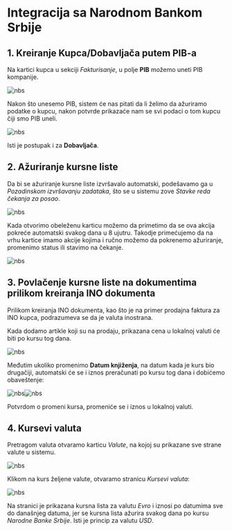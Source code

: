 # Integracija sa Narodnom Bankom Srbije

## 1. Kreiranje Kupca/Dobavljača putem PIB-a

Na kartici kupca u sekciji *Fakturisanje*, u polje **PIB** možemo uneti PIB kompanije. 

![nbs](../../assets/NBS/nbs1.png)

Nakon što unesemo PIB, sistem će nas pitati da li želimo da ažuriramo podatke o kupcu, nakon potvrde prikazaće nam se svi podaci o tom kupcu čiji smo PIB uneli.

![nbs](../../assets/NBS/nbs2.png)

Isti je postupak i za **Dobavljača**.

## 2. Ažuriranje kursne liste

Da bi se ažuriranje kursne liste izvršavalo automatski, podešavamo ga u *Pozadinskom izvršavanju zadataka*, što se u sistemu zove *Stavke reda čekanja za posao*.

![nbs](../../assets/NBS/nbs3.png)

Kada otvorimo obeleženu karticu možemo da primetimo da se ova akcija pokreće automatski svakog dana u 8 ujutru. Takodje primećujemo da na vrhu kartice imamo akcije kojima i ručno možemo da pokrenemo ažuriranje, promenimo status ili stavimo na čekanje.

![nbs](../../assets/NBS/nbs4.png)

## 3. Povlačenje kursne liste na dokumentima prilikom kreiranja INO dokumenta

Prilikom kreiranja INO dokumenta, kao što je na primer prodajna faktura za INO kupca, podrazumeva se da je valuta inostrana. 

Kada dodamo artikle koji su na prodaju, prikazana cena u lokalnoj valuti će biti po kursu tog dana.

![nbs](../../assets/NBS/nbs5.png)

Međutim ukoliko promenimo **Datum knjiženja**, na datum kada je kurs bio drugačiji, automatski će se i iznos preračunati po kursu tog dana i dobićemo obaveštenje:

![nbs](../assets/NBS/nbs6.png)![nbs](../assets/NBS/nbs7.png)

Potvrdom o promeni kursa, promeniće se i iznos u lokalnoj valuti.

## 4. Kursevi valuta

Pretragom valuta otvaramo karticu *Valute*, na kojoj su prikazane sve strane valute u sistemu. 

![nbs](../../assets/NBS/nbs8.png)

Klikom na kurs željene valute, otvaramo stranicu *Kursevi valuta*:

![nbs](../../assets/NBS/nbs9.png)

Na stranici je prikazana kursna lista za valutu *Evro* i iznosi po datumima sve do današnjeg datuma, jer se kursna lista ažurira svakog dana po kursu *Narodne Banke Srbije*. Isti je princip za valutu *USD*.